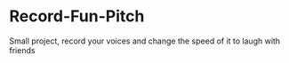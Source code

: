 # Record-Fun-Pitch
Small project, record your voices and change the speed of it to laugh with friends 

